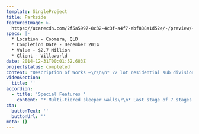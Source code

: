 ```yaml
---
template: SingleProject
title: Parkside
featuredImage: >-
  https://ucarecdn.com/2f5a5997-8c32-4c3f-a4f7-ebf888a1d52e/-/preview/-/enhance/53/
specs: |-
  * Location - Coomera, QLD
  * Completion Date - December 2014 
  * Value - $2.7 Million
  * Client - Villaworld
date: 2014-12-31T00:01:52.683Z
projectstatus: completed
content: "Description of Works –\r\n\n* 22 lot residential sub division"
videoSection:
  title: ''
accordion:
  - title: 'Special Features '
    content: "* Multi-tiered sleeper walls\r\n* Last stage of 7 stages for Villaworld at Coomera"
cta:
  buttonText: ''
  buttonUrl: ''
meta: {}
---
```


